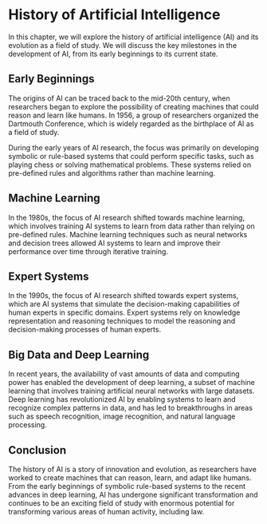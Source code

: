 History of Artificial Intelligence
=====================================================================================================

In this chapter, we will explore the history of artificial intelligence (AI) and its evolution as a field of study. We will discuss the key milestones in the development of AI, from its early beginnings to its current state.

Early Beginnings
----------------

The origins of AI can be traced back to the mid-20th century, when researchers began to explore the possibility of creating machines that could reason and learn like humans. In 1956, a group of researchers organized the Dartmouth Conference, which is widely regarded as the birthplace of AI as a field of study.

During the early years of AI research, the focus was primarily on developing symbolic or rule-based systems that could perform specific tasks, such as playing chess or solving mathematical problems. These systems relied on pre-defined rules and algorithms rather than machine learning.

Machine Learning
----------------

In the 1980s, the focus of AI research shifted towards machine learning, which involves training AI systems to learn from data rather than relying on pre-defined rules. Machine learning techniques such as neural networks and decision trees allowed AI systems to learn and improve their performance over time through iterative training.

Expert Systems
--------------

In the 1990s, the focus of AI research shifted towards expert systems, which are AI systems that simulate the decision-making capabilities of human experts in specific domains. Expert systems rely on knowledge representation and reasoning techniques to model the reasoning and decision-making processes of human experts.

Big Data and Deep Learning
--------------------------

In recent years, the availability of vast amounts of data and computing power has enabled the development of deep learning, a subset of machine learning that involves training artificial neural networks with large datasets. Deep learning has revolutionized AI by enabling systems to learn and recognize complex patterns in data, and has led to breakthroughs in areas such as speech recognition, image recognition, and natural language processing.

Conclusion
----------

The history of AI is a story of innovation and evolution, as researchers have worked to create machines that can reason, learn, and adapt like humans. From the early beginnings of symbolic rule-based systems to the recent advances in deep learning, AI has undergone significant transformation and continues to be an exciting field of study with enormous potential for transforming various areas of human activity, including law.
